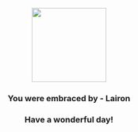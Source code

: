 <p align="center">
    <img src="https://raw.githubusercontent.com/PokeAPI/sprites/master/sprites/pokemon/305.png" width="150" height="150">
</p>
<h3 align="center">You were embraced by - <b>Lairon</b></h3>
<h3 align="center">Have a wonderful day!</h3>
